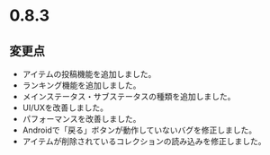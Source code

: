 # 0.8.3

## 変更点

- アイテムの投稿機能を追加しました。
- ランキング機能を追加しました。
- メインステータス・サブステータスの種類を追加しました。
- UI/UXを改善しました。
- パフォーマンスを改善しました。
- Androidで「戻る」ボタンが動作していないバグを修正しました。
- アイテムが削除されているコレクションの読み込みを修正しました。
